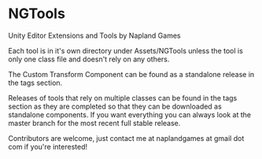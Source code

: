 # NGTools
Unity Editor Extensions and Tools by Napland Games  
  
Each tool is in it's own directory under Assets/NGTools unless the tool is only one class file and doesn't rely on any others.  
  
The Custom Transform Component can be found as a standalone release in the tags section.  
  
Releases of tools that rely on multiple classes can be found in the tags section as they are completed so that they can be downloaded as standalone components. If you want everything you can always look at the master branch for the most recent full stable release.  
  
Contributors are welcome, just contact me at naplandgames at gmail dot com if you're interested!
